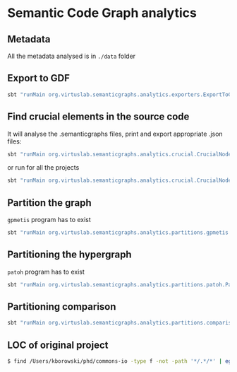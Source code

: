 # Semantic Code Graph analytics

## Metadata

All the metadata analysed is in `./data` folder

## Export to GDF

```bash
sbt "runMain org.virtuslab.semanticgraphs.analytics.exporters.ExportToGdf"
```

## Find crucial elements in the source code

It will analyse the .semanticgraphs files, print and export appropriate .json files:
```bash
sbt "runMain org.virtuslab.semanticgraphs.analytics.crucial.CrucialNodesApp data/akka"
```

or run for all the projects
```bash
sbt "runMain org.virtuslab.semanticgraphs.analytics.crucial.CrucialNodesAnalyzeAll"
```

## Partition the graph

`gpmetis` program has to exist

```bash
sbt "runMain org.virtuslab.semanticgraphs.analytics.partitions.gpmetis.GpmetisPartitionsApp data/akka 4"
```

## Partitioning the hypergraph

`patoh` program has to exist

```bash
sbt "runMain org.virtuslab.semanticgraphs.analytics.partitions.patoh.PatohClustering data/akka 4"
```

## Partitioning comparison

```bash
sbt "runMain org.virtuslab.semanticgraphs.analytics.partitions.comparison.PartitioningComparisonApp data/akka 4"
```


## LOC of original project

```bash
$ find /Users/kborowski/phd/commons-io -type f -not -path '*/.*/*' | egrep --color=never '.*\.(scala|java)$' | egrep --color=never -v '.*/target/.*' | xargs wc -l | tail -n1 | awk '{print $1}'
```
